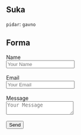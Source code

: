## Suka
`pidar`: `gavno`
## Forma
<form action="https://formsubmit.co/neshappens@gmail.com" method="POST">
   <label for="name">Name</label><br>
  <input id="name" type="text" name="name" required placeholder="Your Name"><br><br>
  <label for="email">Email</label><br>
  <input id="email" type="email" name="email" required placeholder="Your Email"><br><br>
  <label for="message">Message</label><br>
  <textarea id="message" name="message" required placeholder="Your Message"></textarea><br><br>
  <input type="hidden" name="_captcha" value="false">
  <input type="hidden" name="_next" value="https://borakouua23.github.io/#/form/email-sent">
  <button type="submit">Send</button>
</form>
